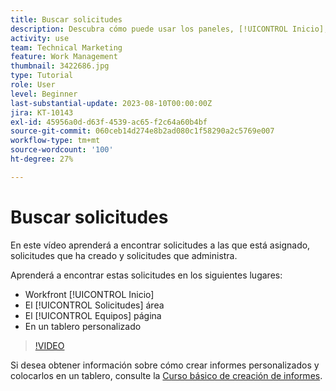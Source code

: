 ```yaml
---
title: Buscar solicitudes
description: Descubra cómo puede usar los paneles, [!UICONTROL Inicio], el área [!UICONTROL Solicitudes] y la página [!UICONTROL Equipos] para encontrar las solicitudes entrantes realizadas a través de una cola de solicitudes.
activity: use
team: Technical Marketing
feature: Work Management
thumbnail: 3422686.jpg
type: Tutorial
role: User
level: Beginner
last-substantial-update: 2023-08-10T00:00:00Z
jira: KT-10143
exl-id: 45956a0d-d63f-4539-ac65-f2c64a60b4bf
source-git-commit: 060ceb14d274e8b2ad080c1f58290a2c5769e007
workflow-type: tm+mt
source-wordcount: '100'
ht-degree: 27%

---
```


# Buscar solicitudes

En este vídeo aprenderá a encontrar solicitudes a las que está asignado, solicitudes que ha creado y solicitudes que administra.

Aprenderá a encontrar estas solicitudes en los siguientes lugares:

* Workfront [!UICONTROL Inicio]
* El [!UICONTROL Solicitudes] área
* El [!UICONTROL Equipos] página
* En un tablero personalizado


>[!VIDEO](https://video.tv.adobe.com/v/3422686/?quality=12&learn=on)

Si desea obtener información sobre cómo crear informes personalizados y colocarlos en un tablero, consulte la [Curso básico de creación de informes](https://experienceleague.adobe.com/docs/workfront-course-map/using/learning-programs/basic-report-creation-program.html).

